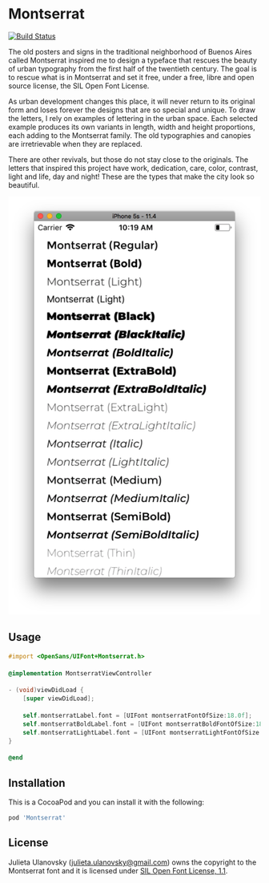 Montserrat
==========

[![Build Status](https://travis-ci.org/CocoaPods-Fonts/Montserrat.svg?branch=master)](https://travis-ci.org/CocoaPods-Fonts/Montserrat)

The old posters and signs in the traditional neighborhood of Buenos Aires
called Montserrat inspired me to design a typeface that rescues the beauty of
urban typography from the first half of the twentieth century. The goal is to
rescue what is in Montserrat and set it free, under a free, libre and open
source license, the SIL Open Font License.

As urban development changes this place, it will never return to its original
form and loses forever the designs that are so special and unique. To draw the
letters, I rely on examples of lettering in the urban space. Each selected
example produces its own variants in length, width and height proportions, each
adding to the Montserrat family. The old typographies and canopies are
irretrievable when they are replaced.

There are other revivals, but those do not stay close to the originals. The
letters that inspired this project have work, dedication, care, color,
contrast, light and life, day and night! These are the types that make the city
look so beautiful.

![](Montserrat-Screenshot.png)

## Usage

```objective-c
#import <OpenSans/UIFont+Montserrat.h>

@implementation MontserratViewController

- (void)viewDidLoad {
    [super viewDidLoad];

    self.montserratLabel.font = [UIFont montserratFontOfSize:18.0f];
    self.montserratBoldLabel.font = [UIFont montserratBoldFontOfSize:18.0f];
    self.montserratLightLabel.font = [UIFont montserratLightFontOfSize:18.0f];
}

@end
```

## Installation

This is a CocoaPod and you can install it with the following:

```ruby
pod 'Montserrat'
```

## License

Julieta Ulanovsky (julieta.ulanovsky@gmail.com) owns the
copyright to the Montserrat font and it is licensed under
[SIL Open Font License, 1.1](OFL.txt).

